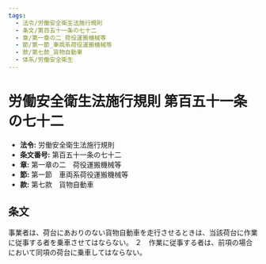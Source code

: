 ```yaml
---
tags:
  - 法令/労働安全衛生法施行規則
  - 条文/第百五十一条の七十二
  - 章/第一章の二_荷役運搬機械等
  - 節/第一節_車両系荷役運搬機械等
  - 款/第七款_貨物自動車
  - 体系/労働安全衛生
---
```

# 労働安全衛生法施行規則 第百五十一条の七十二

- **法令:** 労働安全衛生法施行規則
- **条文番号:** 第百五十一条の七十二
- **章:** 第一章の二　荷役運搬機械等
- **節:** 第一節　車両系荷役運搬機械等
- **款:** 第七款　貨物自動車

## 条文
事業者は、荷台にあおりのない貨物自動車を走行させるときは、当該荷台に作業に従事する者を乗車させてはならない。
２　作業に従事する者は、前項の場合において同項の荷台に乗車してはならない。

